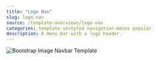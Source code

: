 ```yaml
---
title: "Logo Nav"
slug: logo-nav
source: /template-overviews/logo-nav
categories: template unstyled navigation-menus popular
description: A menu bar with a logo header.
---
```


<img src="http://sbootstrap.BootstrapBasec.netdna-cdn.com/assets/img/templates/logo-nav.jpg" class="img-responsive" alt="Bootstrap Image Navbar Template">